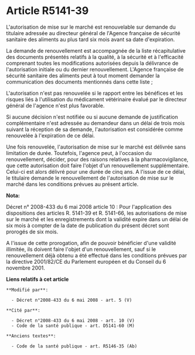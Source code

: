# Article R5141-39

L'autorisation de mise sur le marché est renouvelable sur demande du titulaire adressée au directeur général de l'Agence
française de sécurité sanitaire des aliments au plus tard six mois avant sa date d'expiration. 

La demande de renouvellement est accompagnée de la liste récapitulative des documents présentés relatifs à la qualité, à la
sécurité et à l'efficacité comprenant toutes les modifications autorisées depuis la délivrance de l'autorisation initiale ou
du dernier renouvellement. L'Agence française de sécurité sanitaire des aliments peut à tout moment demander la communication
des documents mentionnés dans cette liste ; 

L'autorisation n'est pas renouvelée si le rapport entre les bénéfices et les risques liés à l'utilisation du médicament
vétérinaire évalué par le directeur général de l'agence n'est plus favorable. 

Si aucune décision n'est notifiée ou si aucune demande de justification complémentaire n'est adressée au demandeur dans un
délai de trois mois suivant la réception de sa demande, l'autorisation est considérée comme renouvelée à l'expiration de ce
délai. 

Une fois renouvelée, l'autorisation de mise sur le marché est délivrée sans limitation de durée. Toutefois, l'agence peut, à
l'occasion du renouvellement, décider, pour des raisons relatives à la pharmacovigilance, que cette autorisation doit faire
l'objet d'un renouvellement supplémentaire. Celui-ci est alors délivré pour une durée de cinq ans. A l'issue de ce délai, le
titulaire demande le renouvellement de l'autorisation de mise sur le marché dans les conditions prévues au présent article.

**Nota:**

Décret n° 2008-433 du 6 mai 2008 article 10 : Pour l'application des dispositions des articles R. 5141-39 et R. 5141-66, les
autorisations de mise sur le marché et les enregistrements dont la validité expire dans un délai de six mois à compter de la
date de publication du présent décret sont prorogés de six mois.

A l'issue de cette prorogation, afin de pouvoir bénéficier d'une validité illimitée, ils doivent faire l'objet d'un
renouvellement, sauf si le renouvellement déjà obtenu a été effectué dans les conditions prévues par la directive 2001/82/CE
du Parlement européen et du Conseil du 6 novembre 2001.

**Liens relatifs à cet article**

	**Modifié par**:

	  - Décret n°2008-433 du 6 mai 2008 - art. 5 (V)

	**Cité par**:

	  - Décret n°2008-433 du 6 mai 2008 - art. 10 (V)
	  - Code de la santé publique - art. D5141-60 (M)

	**Anciens textes**:

	  - Code de la santé publique - art. R5146-35 (Ab)
